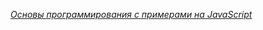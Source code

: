 _[Основы программирования с примерами на JavaScript](https://www.youtube.com/playlist?list=PLHhi8ymDMrQZad6JDh6HRzY1Wz5WB34w0)_
